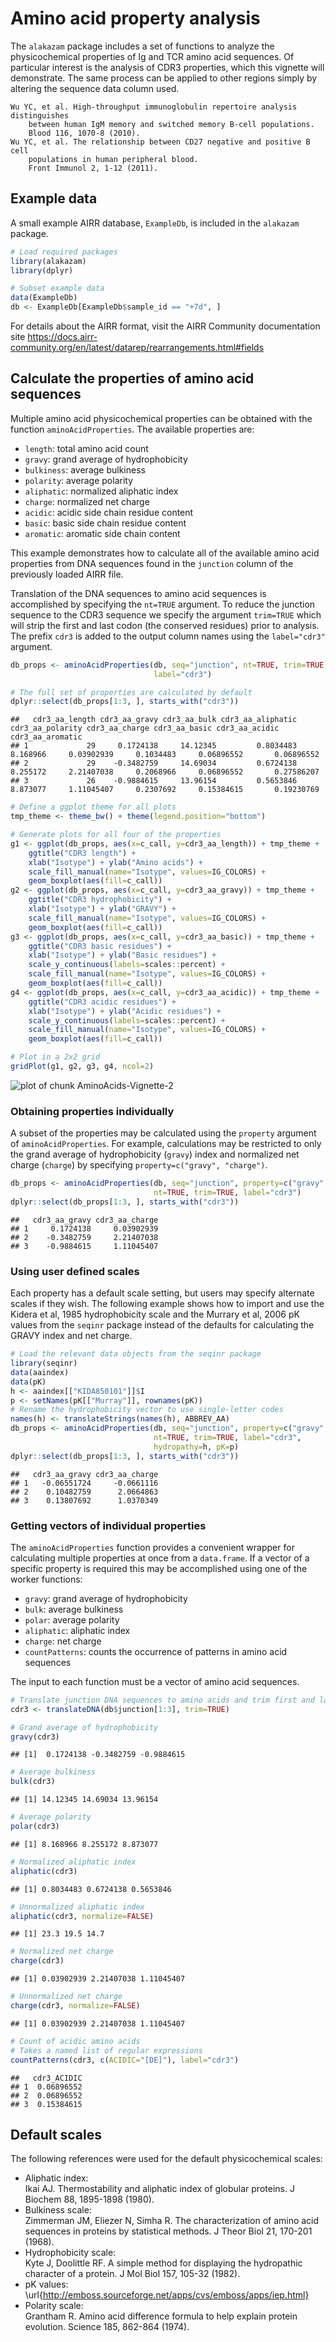 # Amino acid property analysis

The `alakazam` package includes a set of functions to analyze the physicochemical 
properties of Ig and TCR amino acid sequences. Of particular interest is the analysis of 
CDR3 properties, which this vignette will demonstrate. The same process 
can be applied to other regions simply by altering the sequence data column used.

    Wu YC, et al. High-throughput immunoglobulin repertoire analysis distinguishes 
        between human IgM memory and switched memory B-cell populations. 
        Blood 116, 1070-8 (2010).
    Wu YC, et al. The relationship between CD27 negative and positive B cell 
        populations in human peripheral blood. 
        Front Immunol 2, 1-12 (2011).


## Example data

A small example AIRR database, `ExampleDb`, is included in the `alakazam` package.


```r
# Load required packages
library(alakazam)
library(dplyr)

# Subset example data
data(ExampleDb)
db <- ExampleDb[ExampleDb$sample_id == "+7d", ]
```

For details about the AIRR format, visit the AIRR Community documentation site https://docs.airr-community.org/en/latest/datarep/rearrangements.html#fields

## Calculate the properties of amino acid sequences

Multiple amino acid physicochemical properties can be obtained with the function 
`aminoAcidProperties`. The available properties are:

* `length`: total amino acid count
* `gravy`: grand average of hydrophobicity
* `bulkiness`: average bulkiness
* `polarity`: average polarity
* `aliphatic`: normalized aliphatic index
* `charge`: normalized net charge
* `acidic`: acidic side chain residue content
* `basic`: basic side chain residue content
* `aromatic`: aromatic side chain content

This example demonstrates how to calculate all of the available amino acid 
properties from DNA sequences found in the `junction` column of the previously loaded AIRR file.

Translation of the DNA sequences to amino acid sequences is accomplished by 
specifying the `nt=TRUE` argument. To reduce the junction sequence to the CDR3 
sequence we specify the argument `trim=TRUE` which will strip the first and last
codon (the conserved residues) prior to analysis. The prefix `cdr3` is added
to the output column names using the `label="cdr3"` argument.


```r
db_props <- aminoAcidProperties(db, seq="junction", nt=TRUE, trim=TRUE, 
                                label="cdr3")

# The full set of properties are calculated by default
dplyr::select(db_props[1:3, ], starts_with("cdr3"))
```

```
##   cdr3_aa_length cdr3_aa_gravy cdr3_aa_bulk cdr3_aa_aliphatic cdr3_aa_polarity cdr3_aa_charge cdr3_aa_basic cdr3_aa_acidic cdr3_aa_aromatic
## 1             29     0.1724138     14.12345         0.8034483         8.168966     0.03902939     0.1034483     0.06896552       0.06896552
## 2             29    -0.3482759     14.69034         0.6724138         8.255172     2.21407038     0.2068966     0.06896552       0.27586207
## 3             26    -0.9884615     13.96154         0.5653846         8.873077     1.11045407     0.2307692     0.15384615       0.19230769
```

```r
# Define a ggplot theme for all plots
tmp_theme <- theme_bw() + theme(legend.position="bottom")

# Generate plots for all four of the properties
g1 <- ggplot(db_props, aes(x=c_call, y=cdr3_aa_length)) + tmp_theme +
    ggtitle("CDR3 length") + 
    xlab("Isotype") + ylab("Amino acids") +
    scale_fill_manual(name="Isotype", values=IG_COLORS) +
    geom_boxplot(aes(fill=c_call))
g2 <- ggplot(db_props, aes(x=c_call, y=cdr3_aa_gravy)) + tmp_theme + 
    ggtitle("CDR3 hydrophobicity") + 
    xlab("Isotype") + ylab("GRAVY") +
    scale_fill_manual(name="Isotype", values=IG_COLORS) +
    geom_boxplot(aes(fill=c_call))
g3 <- ggplot(db_props, aes(x=c_call, y=cdr3_aa_basic)) + tmp_theme +
    ggtitle("CDR3 basic residues") + 
    xlab("Isotype") + ylab("Basic residues") +
    scale_y_continuous(labels=scales::percent) +
    scale_fill_manual(name="Isotype", values=IG_COLORS) +
    geom_boxplot(aes(fill=c_call))
g4 <- ggplot(db_props, aes(x=c_call, y=cdr3_aa_acidic)) + tmp_theme +
    ggtitle("CDR3 acidic residues") + 
    xlab("Isotype") + ylab("Acidic residues") +
    scale_y_continuous(labels=scales::percent) +
    scale_fill_manual(name="Isotype", values=IG_COLORS) +
    geom_boxplot(aes(fill=c_call))

# Plot in a 2x2 grid
gridPlot(g1, g2, g3, g4, ncol=2)
```

![plot of chunk AminoAcids-Vignette-2](figure/AminoAcids-Vignette-2-1.png)

### Obtaining properties individually

A subset of the properties may be calculated using the `property` argument of
`aminoAcidProperties`. For example, calculations may be restricted to only the 
grand average of hydrophobicity (`gravy`) index and normalized net charge 
(`charge`) by specifying `property=c("gravy", "charge")`. 


```r
db_props <- aminoAcidProperties(db, seq="junction", property=c("gravy", "charge"),
                                nt=TRUE, trim=TRUE, label="cdr3")
dplyr::select(db_props[1:3, ], starts_with("cdr3"))
```

```
##   cdr3_aa_gravy cdr3_aa_charge
## 1     0.1724138     0.03902939
## 2    -0.3482759     2.21407038
## 3    -0.9884615     1.11045407
```

### Using user defined scales

Each property has a default scale setting, but users may specify alternate scales 
if they wish. The following example shows how to import and use the
Kidera et al, 1985 hydrophobicity scale and the Murrary et al, 2006 pK values from 
the `seqinr` package instead of the defaults for calculating the GRAVY index and 
net charge.


```r
# Load the relevant data objects from the seqinr package
library(seqinr)
data(aaindex)
data(pK)
h <- aaindex[["KIDA850101"]]$I
p <- setNames(pK[["Murray"]], rownames(pK))
# Rename the hydrophobicity vector to use single-letter codes
names(h) <- translateStrings(names(h), ABBREV_AA)
db_props <- aminoAcidProperties(db, seq="junction", property=c("gravy", "charge"), 
                                nt=TRUE, trim=TRUE, label="cdr3", 
                                hydropathy=h, pK=p)
dplyr::select(db_props[1:3, ], starts_with("cdr3"))
```

```
##   cdr3_aa_gravy cdr3_aa_charge
## 1   -0.06551724     -0.0661116
## 2    0.10482759      2.0664863
## 3    0.13807692      1.0370349
```

### Getting vectors of individual properties

The `aminoAcidProperties` function provides a convenient wrapper for calculating
multiple properties at once from a `data.frame`. If a vector of a specific property is
required this may be accomplished using one of the worker functions:

* `gravy`: grand average of hydrophobicity
* `bulk`: average bulkiness
* `polar`: average polarity
* `aliphatic`: aliphatic index
* `charge`: net charge
* `countPatterns`: counts the occurrence of patterns in amino acid sequences

The input to each function must be a vector of amino acid sequences.


```r
# Translate junction DNA sequences to amino acids and trim first and last codons
cdr3 <- translateDNA(db$junction[1:3], trim=TRUE)

# Grand average of hydrophobicity
gravy(cdr3)
```

```
## [1]  0.1724138 -0.3482759 -0.9884615
```

```r
# Average bulkiness
bulk(cdr3)
```

```
## [1] 14.12345 14.69034 13.96154
```

```r
# Average polarity
polar(cdr3)
```

```
## [1] 8.168966 8.255172 8.873077
```

```r
# Normalized aliphatic index
aliphatic(cdr3)
```

```
## [1] 0.8034483 0.6724138 0.5653846
```

```r
# Unnormalized aliphatic index
aliphatic(cdr3, normalize=FALSE)
```

```
## [1] 23.3 19.5 14.7
```

```r
# Normalized net charge
charge(cdr3)
```

```
## [1] 0.03902939 2.21407038 1.11045407
```

```r
# Unnormalized net charge
charge(cdr3, normalize=FALSE)
```

```
## [1] 0.03902939 2.21407038 1.11045407
```

```r
# Count of acidic amino acids
# Takes a named list of regular expressions
countPatterns(cdr3, c(ACIDIC="[DE]"), label="cdr3")
```

```
##   cdr3_ACIDIC
## 1  0.06896552
## 2  0.06896552
## 3  0.15384615
```

## Default scales

The following references were used for the default physicochemical scales:

* Aliphatic index:  
  Ikai AJ. Thermostability and aliphatic index of globular proteins. 
        J Biochem 88, 1895-1898 (1980).
* Bulkiness scale:  
  Zimmerman JM, Eliezer N, Simha R. The characterization of amino acid sequences 
    in proteins by statistical methods. 
    J Theor Biol 21, 170-201 (1968).
* Hydrophobicity scale:  
  Kyte J, Doolittle RF. A simple method for displaying the hydropathic character 
    of a protein.
    J Mol Biol 157, 105-32 (1982).
* pK values:  
  \url{http://emboss.sourceforge.net/apps/cvs/emboss/apps/iep.html}
* Polarity scale:  
  Grantham R. Amino acid difference formula to help explain protein evolution. 
    Science 185, 862-864 (1974).
